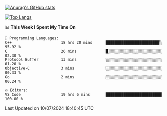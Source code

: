 [![Anurag's GitHub stats](https://github-readme-stats.vercel.app/api?username=wugouzi&count_private=true)](https://github.com/anuraghazra/github-readme-stats)

[![Top Langs](https://github-readme-stats.vercel.app/api/top-langs/?username=wugouzi&layout=compact&count_private=true&hide=html)](https://github.com/anuraghazra/github-readme-stats)

<!--START_SECTION:waka-->
📊 **This Week I Spent My Time On** 

```text
💬 Programming Languages: 
C++                      18 hrs 20 mins      ████████████████████████░   95.92 % 
C                        26 mins             █░░░░░░░░░░░░░░░░░░░░░░░░   02.30 % 
Protocol Buffer          13 mins             ░░░░░░░░░░░░░░░░░░░░░░░░░   01.20 % 
Objective-C              3 mins              ░░░░░░░░░░░░░░░░░░░░░░░░░   00.33 % 
Go                       2 mins              ░░░░░░░░░░░░░░░░░░░░░░░░░   00.24 % 

🔥 Editors: 
VS Code                  19 hrs 6 mins       █████████████████████████   100.00 % 
```


 Last Updated on 10/07/2024 18:40:45 UTC
<!--END_SECTION:waka-->

<!--
**wugouzi/wugouzi** is a ✨ _special_ ✨ repository because its `README.md` (this file) appears on your GitHub profile.

Here are some ideas to get you started:

- 🔭 I’m currently working on ...
- 🌱 I’m currently learning ...
- 👯 I’m looking to collaborate on ...
- 🤔 I’m looking for help with ...
- 💬 Ask me about ...
- 📫 How to reach me: ...
- 😄 Pronouns: ...
- ⚡ Fun fact: ...
-->
